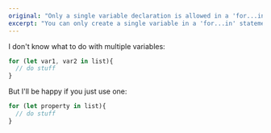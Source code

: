 ```yaml
---
original: "Only a single variable declaration is allowed in a 'for...in' statement."
excerpt: "You can only create a single variable in a 'for...in' statement"
---
```


I don't know what to do with multiple variables:

```ts
for (let var1, var2 in list){
  // do stuff
}
```

But I'll be happy if you just use one:

```ts
for (let property in list){
  // do stuff
}
```
